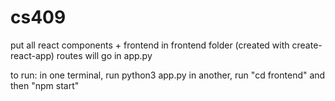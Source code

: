 # cs409

put all react components + frontend in frontend folder (created with create-react-app)
routes will go in app.py

to run:
in one terminal, run python3 app.py
in another, run "cd frontend" and then "npm start"
